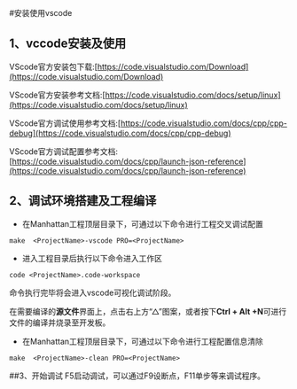 #安装使用vscode

## 1、vccode安装及使用
VScode官方安装包下载:[https://code.visualstudio.com/Download](https://code.visualstudio.com/Download)

VScode官方安装参考文档:[https://code.visualstudio.com/docs/setup/linux](https://code.visualstudio.com/docs/setup/linux)

VScode官方调试使用参考文档:[https://code.visualstudio.com/docs/cpp/cpp-debug](https://code.visualstudio.com/docs/cpp/cpp-debug)

VScode官方调试配置参考文档:[https://code.visualstudio.com/docs/cpp/launch-json-reference](https://code.visualstudio.com/docs/cpp/launch-json-reference)

## 2、调试环境搭建及工程编译

- 在Manhattan工程顶层目录下，可通过以下命令进行工程交叉调试配置
```shell
make  <ProjectName>-vscode PRO=<ProjectName>
```
- 进入工程目录后执行以下命令进入工作区
```shell
code <ProjectName>.code-workspace
```
命令执行完毕将会进入vscode可视化调试阶段。

在需要编译的**源文件**界面上，点击右上方“△”图案，或者按下**Ctrl + Alt +N**可进行文件的编译并烧录至开发板。

- 在Manhattan工程顶层目录下，可通过以下命令进行工程配置信息清除
```shell
make  <ProjectName>-clean PRO=<ProjectName>
```
##3、开始调试
F5启动调试，可以通过F9设断点，F11单步等来调试程序。
